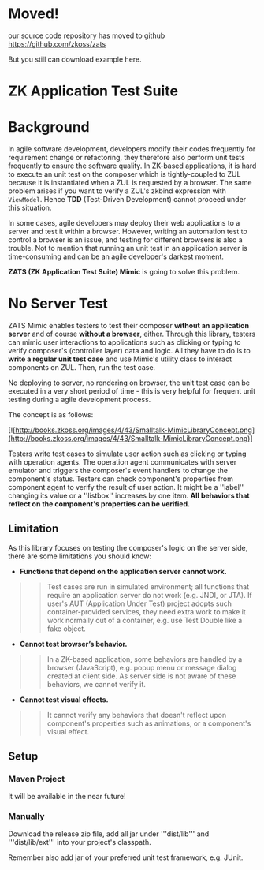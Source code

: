# Moved! #

our source code repository has moved to github https://github.com/zkoss/zats

But you still can download example here.

# ZK Application Test Suite #

# Background #
In agile software development, developers modify their codes frequently for requirement change or refactoring, they therefore also perform unit tests frequently to ensure the software quality. In ZK-based applications, it is hard to execute an unit test on the composer which is tightly-coupled to ZUL because it is instantiated when a ZUL is requested by a browser. The same problem arises if you want to verify a ZUL's zkbind expression with `ViewModel`. Hence **TDD** (Test-Driven Development) cannot proceed under this situation.

In some cases, agile developers may deploy their web applications to a server and test it within a browser. However, writing an automation test to control a browser is an issue, and testing for different browsers is also a trouble. Not to mention that running an unit test in an application server is time-consuming and can be an agile developer's darkest moment.

**ZATS (ZK Application Test Suite) Mimic** is going to solve this problem.


# No Server Test #

ZATS Mimic enables testers to test their composer **without an application server** and of course **without a browser**, either. Through this library, testers can mimic user interactions to applications such as clicking or typing to verify composer's (controller layer) data and logic. All they have to do is to **write a regular unit test case** and use Mimic's utility class to interact components on ZUL. Then, run the test case.

No deploying to server, no rendering on browser, the unit test case can be executed in a very short period of time - this is very helpful for frequent unit testing during a agile development process.

The concept is as follows:

[![http://books.zkoss.org/images/4/43/Smalltalk-MimicLibraryConcept.png](http://books.zkoss.org/images/4/43/Smalltalk-MimicLibraryConcept.png)]

Testers write test cases to simulate user action such as clicking or typing with operation agents. The operation agent communicates with server emulator and triggers the composer's event handlers to change the component's status. Testers can check component's properties from component agent to verify the result of user action. It might be a ''label'' changing its value or a ''listbox'' increases by one item. **All behaviors that reflect on the component's properties can be verified.**

## Limitation ##

As this library focuses on testing the composer's logic on the server side, there are some limitations you should know:

  * **Functions that depend on the application server cannot work.**
> > Test cases are run in simulated environment; all functions that require an application server do not work (e.g. JNDI, or JTA). If user's AUT (Application Under Test) project adopts such container-provided services, they need extra work to make it work normally out of a container, e.g. use Test Double like a fake object.

  * **Cannot test browser’s behavior.**
> > In a ZK-based application, some behaviors are handled by a browser (JavaScript), e.g. popup menu or message dialog created at client side. As server side is not aware of these behaviors, we cannot verify it.

  * **Cannot test visual effects.**
> > It cannot verify any behaviors that doesn't reflect upon component's properties such as animations, or a component's visual effect.

## Setup ##

### Maven Project ###

It will be available in the near future!


### Manually ###

Download the release zip file, add all jar under '''dist/lib''' and '''dist/lib/ext''' into your project's classpath.

Remember also add jar of your preferred unit test framework, e.g. JUnit.
